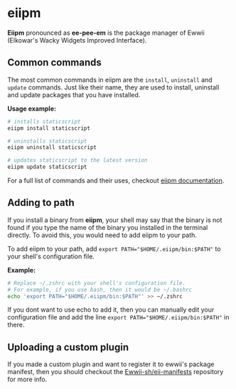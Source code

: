 # eiipm

**Eiipm** pronounced as **ee-pee-em** is the package manager of Ewwii (Elkowar's Wacky Widgets Improved Interface).

## Common commands

The most common commands in eiipm are the `install`, `uninstall` and `update` commands. Just like their name, they are used to install, uninstall and update packages that you have installed.

**Usage example:**

```bash
# installs staticscript
eiipm install staticscript

# uninstalls staticscript
eiipm uninstall staticscript

# updates staticscript to the latest version
eiipm update staticscript
```

For a full list of commands and their uses, checkout [eiipm documentation](https://ewwii-sh.github.io/eiipm/).

## Adding to path

If you install a binary from **eiipm**, your shell may say that the binary is not found if you type the name of the binary you installed in the terminal directly. To avoid this, you would need to add eiipm to your path.

To add eiipm to your path, add `export PATH="$HOME/.eiipm/bin:$PATH"` to your shell's configuration file.

**Example:**

```bash
# Replace ~/.zshrc with your shell's configuration file.
# For example, if you use bash, then it would be ~/.bashrc
echo 'export PATH="$HOME/.eiipm/bin:$PATH"' >> ~/.zshrc
```

If you dont want to use echo to add it, then you can manually edit your configuration file and add the line `export PATH="$HOME/.eiipm/bin:$PATH"` in there.

## Uploading a custom plugin

If you made a custom plugin and want to register it to ewwii's package manifest, then you should checkout the [Ewwii-sh/eii-manifests](https://github.com/Ewwii-sh/eii-manifests) repository for more info.
